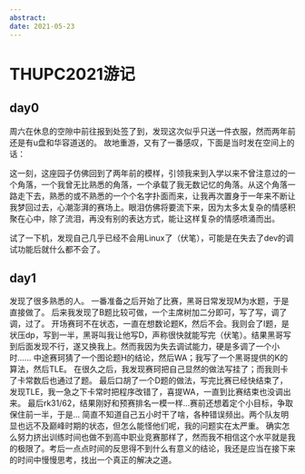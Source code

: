 ```yaml
---
abstract: 
date: 2021-05-23
---
```


# THUPC2021游记

## day0
周六在休息的空隙中前往报到处签了到，发现这次似乎只送一件衣服，然而两年前还是有u盘和华容道送的。
故地重游，又有了一番感叹，下面是当时发在空间上的话：


这一刻，这座园子仿佛回到了两年前的模样，引领我来到入学以来不曾注意过的一个角落，一个我曾无比熟悉的角落，一个承载了我无数记忆的角落。从这个角落一路走下去，熟悉的或不熟悉的一个个名字扑面而来，让我再次置身于一年来不断让我梦回过去，心潮澎湃的赛场上。眼泪仿佛将要流下来，因为太多太复杂的情感积聚在心中，除了流泪，再没有别的表达方式，能让这样复杂的情感喷涌而出。

试了一下机，发现自己几乎已经不会用Linux了（伏笔），可能是在失去了dev的调试功能后就什么都不会了。

## day1
发现了很多熟悉的人。
一番准备之后开始了比赛，黑哥日常发现M为水题，于是直接做了。
后来我发现了B题比较可做，一个主席树加二分即可，写了写，调了调，过了。
开场赛珂不在状态，一直在想数论题K，然后不会。我则会了I题，是状压dp，写到一半，黑哥叫我让他写D，声称很快就能写完（伏笔）。结果黑哥写到后面发现不行，遂又换我上。然而我因为失去调试能力，硬是多调了一个小时......
中途赛珂猜了一个图论题H的结论，然后WA；我写了一个黑哥提供的K的算法，然后TLE。
在很久之后，我发现赛珂把自己显然的做法写挂了；而我则卡了卡常数后也通过了题。
最后口胡了一个D题的做法，写完比赛已经快结束了，发现TLE，我一急之下卡常时把程序改错了，喜提WA，一直到比赛结束也没调出来。
最后rk31/62，结果刚好和预赛排名一模一样...赛前还想着定个小目标，争取保住前一半，于是...
简直不知道自己五小时干了啥，各种错误频出。两个队友明显也远不及巅峰时期的状态，但怎么能怪他们呢，我的问题实在太严重。
确实怎么努力挤出训练时间也做不到高中职业竞赛那样了，然而我不相信这个水平就是我的极限了。考后一点点时间的反思得不到什么有意义的结论，我还是应当在接下来的时间中慢慢思考，找出一个真正的解决之道。